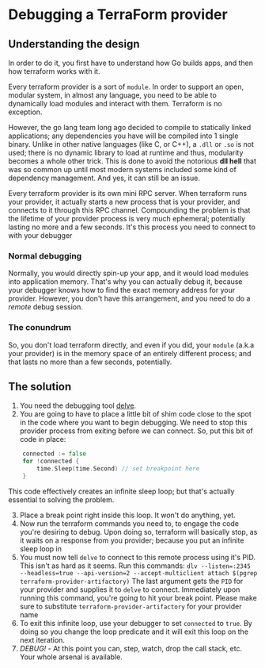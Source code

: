 #  Debugging a TerraForm provider 

## Understanding the design

In order to do it, you first have to understand how Go builds apps, and then how terraform works with it.

Every terraform provider is a sort of `module`. In order to support an open, modular system, in almost any language, you need to be able to dynamically load modules and interact with them. Terraform is no exception.

However, the go lang team long ago decided to compile to statically linked applications; 
any dependencies you have will be compiled into 1 single binary. Unlike in other native languages (like C, or C++), a 
`.dll` or `.so` is not used; there is no dynamic library to load at runtime and thus, modularity becomes a whole other trick.
This is done to avoid the notorious **dll hell** that was so common up until most modern systems included some 
kind of dependency management. And yes, it can still be an issue.

Every terraform provider is its own mini RPC server. When terraform runs your provider, it actually starts a new process that is your provider, and connects to it through 
this RPC channel. Compounding the problem is that the lifetime of your provider process is very much 
ephemeral; potentially lasting no more and a few seconds. It's this process you need to connect to with your debugger

### Normal debugging
Normally, you would directly spin-up your app, and it would load modules into application memory. That's why you can actually
debug it, because your debugger knows how to find the exact memory address for your provider. However, you don't have 
this arrangement, and you need to do a _remote_ debug session. 

### The conundrum
So, you don't load terraform directly, and even if you did, your `module` (a.k.a your provider) is in the memory 
space of an entirely different process; and that lasts no more than a few seconds, potentially.  

## The solution

1. You need the debugging tool [delve](https://github.com/go-delve/delve).
2. You are going to have to place a little bit of shim code close to the spot in the code where you want to begin
debugging. We need to stop this provider process from exiting before we can connect. So, put this bit of code in place:
```go
	connected := false
	for !connected {
		time.Sleep(time.Second) // set breakpoint here
	}
```
This code effectively creates an infinite sleep loop; but that's actually essential to solving the problem.

3. Place a break point right inside this loop. It won't do anything, yet. 
4. Now run the terraform commands you need to, to engage the code you're desiring to debug. Upon doing so,
terraform will basically stop, as it waits on a response from you provider; because you put an infinite sleep loop in
5. You must now tell `delve` to connect to this remote process using it's PID. This isn't as hard as it seems.
Run this commands:
`dlv --listen=:2345 --headless=true --api-version=2 --accept-multiclient attach $(pgrep terraform-provider-artifactory)`
The last argument gets the `PID` for your provider and supplies it to `delve` to connect. Immediately upon running this 
command, you're going to hit your break point. Please make sure to substitute `terraform-provider-artifactory` for your provider name
6. To exit this infinite loop, use your debugger to set `connected` to `true`. By doing so you change the loop predicate 
and it will exit this loop on the next iteration.
7. *DEBUG!* - At this point you can, step, watch, drop the call stack, etc. Your whole arsenal is available.
